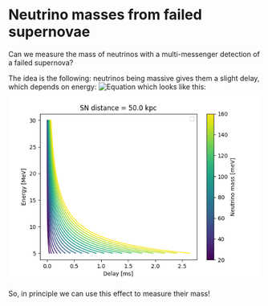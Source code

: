 # Neutrino masses from failed supernovae

Can we measure the mass of neutrinos with a multi-messenger detection of a failed supernova?

The idea is the following: neutrinos being massive gives them a slight delay, which depends on energy: 
![Equation](https://latex.codecogs.com/svg.image?\Delta&space;t&space;=&space;\frac{D}{c}&space;\frac{m^2}{E^2})
which looks like this:
![figure](delays.png)

So, in principle we can use this effect to measure their mass! 